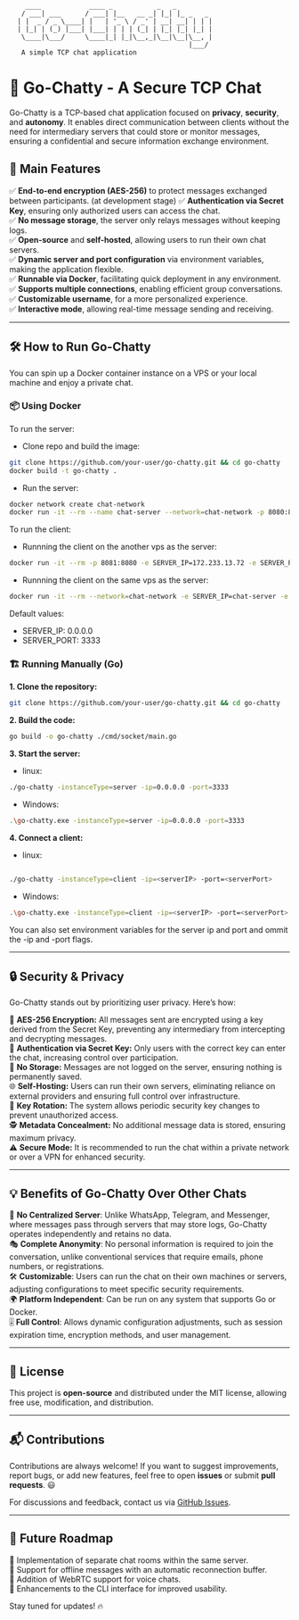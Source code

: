 ```
    ____            ____ _           _   _
   / ___| ___      / ___| |__   __ _| |_| |_ _   _
  | |  _ / _ \____| |   | '_ \ / _' | __| __| | | |
  | |_| | (_) |___| |___| | | | (_| | |_| |_| |_| |
   \____|\___/     \____|_| |_|\__,_|\__|\__|\__, |
                                             |___/
   A simple TCP chat application

```

# 📢 Go-Chatty - A Secure TCP Chat

Go-Chatty is a TCP-based chat application focused on **privacy**, **security**, and **autonomy**. It enables direct communication between clients without the need for intermediary servers that could store or monitor messages, ensuring a confidential and secure information exchange environment.

## 🚀 Main Features

✅ **End-to-end encryption (AES-256)** to protect messages exchanged between participants. (at development stage)
✅ **Authentication via Secret Key**, ensuring only authorized users can access the chat.  
✅ **No message storage**, the server only relays messages without keeping logs.  
✅ **Open-source** and **self-hosted**, allowing users to run their own chat servers.  
✅ **Dynamic server and port configuration** via environment variables, making the application flexible.  
✅ **Runnable via Docker**, facilitating quick deployment in any environment.  
✅ **Supports multiple connections**, enabling efficient group conversations.  
✅ **Customizable username**, for a more personalized experience.  
✅ **Interactive mode**, allowing real-time message sending and receiving.

---

## 🛠️ How to Run Go-Chatty

You can spin up a Docker container instance on a VPS or your local machine and enjoy a private chat.

### 📦 Using Docker

To run the server:

- Clone repo and build the image:

```bash
git clone https://github.com/your-user/go-chatty.git && cd go-chatty
docker build -t go-chatty .
```

- Run the server:

```bash
docker network create chat-network
docker run -it --rm --name chat-server --network=chat-network -p 8080:8080 -e SERVER_IP=0.0.0.0 -e SERVER_PORT=8080 go-chatty /app/go-chatty -instanceType=server
```

To run the client:

- Runnning the client on the another vps as the server:

```bash
docker run -it --rm -p 8081:8080 -e SERVER_IP=172.233.13.72 -e SERVER_PORT=8080 go-chatty /app/go-chatty -instanceType=client
```

- Runnning the client on the same vps as the server:

```bash
docker run -it --rm --network=chat-network -e SERVER_IP=chat-server -e SERVER_PORT=8080 go-chatty /app/go-chatty -instanceType=client
```

Default values:

- SERVER_IP: 0.0.0.0
- SERVER_PORT: 3333

### 🏗️ Running Manually (Go)

**1. Clone the repository:**

```bash
git clone https://github.com/your-user/go-chatty.git && cd go-chatty
```

**2. Build the code:**

```bash
go build -o go-chatty ./cmd/socket/main.go
```

**3. Start the server:**

- linux:

```bash
./go-chatty -instanceType=server -ip=0.0.0.0 -port=3333
```

- Windows:

```bash
.\go-chatty.exe -instanceType=server -ip=0.0.0.0 -port=3333
```

**4. Connect a client:**

- linux:

```bash

./go-chatty -instanceType=client -ip=<serverIP> -port=<serverPort>
```

- Windows:

```bash
.\go-chatty.exe -instanceType=client -ip=<serverIP> -port=<serverPort>
```

You can also set environment variables for the server ip and port and ommit the -ip and -port flags.

---

## 🔒 Security & Privacy

Go-Chatty stands out by prioritizing user privacy. Here’s how:

🔐 **AES-256 Encryption:** All messages sent are encrypted using a key derived from the Secret Key, preventing any intermediary from intercepting and decrypting messages.  
🔑 **Authentication via Secret Key:** Only users with the correct key can enter the chat, increasing control over participation.  
🚫 **No Storage:** Messages are not logged on the server, ensuring nothing is permanently saved.  
🌐 **Self-Hosting:** Users can run their own servers, eliminating reliance on external providers and ensuring full control over infrastructure.  
🔄 **Key Rotation:** The system allows periodic security key changes to prevent unauthorized access.  
🕵 **Metadata Concealment:** No additional message data is stored, ensuring maximum privacy.  
⚠ **Secure Mode:** It is recommended to run the chat within a private network or over a VPN for enhanced security.

---

## 💡 Benefits of Go-Chatty Over Other Chats

📡 **No Centralized Server**: Unlike WhatsApp, Telegram, and Messenger, where messages pass through servers that may store logs, Go-Chatty operates independently and retains no data.  
🎭 **Complete Anonymity**: No personal information is required to join the conversation, unlike conventional services that require emails, phone numbers, or registrations.  
🛠 **Customizable**: Users can run the chat on their own machines or servers, adjusting configurations to meet specific security requirements.  
🌍 **Platform Independent**: Can be run on any system that supports Go or Docker.  
🎚 **Full Control**: Allows dynamic configuration adjustments, such as session expiration time, encryption methods, and user management.

---

## 📜 License

This project is **open-source** and distributed under the MIT license, allowing free use, modification, and distribution.

---

## 📬 Contributions

Contributions are always welcome! If you want to suggest improvements, report bugs, or add new features, feel free to open **issues** or submit **pull requests**. 😃

For discussions and feedback, contact us via [GitHub Issues](https://github.com/mraramlho/Go-Chatty/issues).

---

## 🚀 Future Roadmap

🔹 Implementation of separate chat rooms within the same server.  
🔹 Support for offline messages with an automatic reconnection buffer.  
🔹 Addition of WebRTC support for voice chats.  
🔹 Enhancements to the CLI interface for improved usability.

Stay tuned for updates! 🔥
